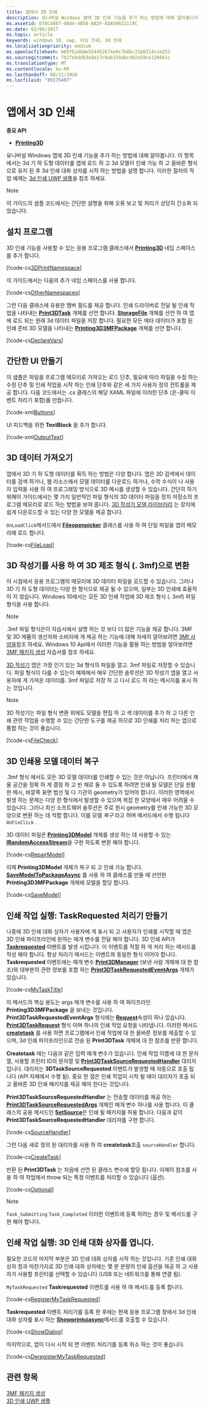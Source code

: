```yaml
---
title: 앱에서 3D 인쇄
description: 유니버설 Windows 앱에 3D 인쇄 기능을 추가 하는 방법에 대해 알아봅니다. 이 항목에서는 3D 모델이 인쇄 가능 하 고 올바른 형식이 되도록 한 후 3D 인쇄 대화 상자를 시작 하는 방법을 설명 합니다.
ms.assetid: D78C4867-4B44-4B58-A82F-EDA59822119C
ms.date: 02/08/2017
ms.topic: article
keywords: windows 10, uwp, 이상 인쇄, 3d 인쇄
ms.localizationpriority: medium
ms.openlocfilehash: b89fb14b8e554452674e0c7b0bc31b6314cce253
ms.sourcegitcommit: 7b2febddb3e8a17c9ab158abcdd2a59ce126661c
ms.translationtype: MT
ms.contentlocale: ko-KR
ms.lasthandoff: 08/31/2020
ms.locfileid: "89175497"
---
```

# <a name="3d-printing-from-your-app"></a>앱에서 3D 인쇄

**중요 API**

-   [**Printing3D**](/uwp/api/Windows.Graphics.Printing3D)

유니버설 Windows 앱에 3D 인쇄 기능을 추가 하는 방법에 대해 알아봅니다. 이 항목에서는 3d 기 하 도형 데이터를 앱에 로드 하 고 3d 모델이 인쇄 가능 하 고 올바른 형식으로 유지 된 후 3d 인쇄 대화 상자를 시작 하는 방법을 설명 합니다. 이러한 절차의 작업 예제는 [3d 인쇄 UWP 샘플](https://github.com/Microsoft/Windows-universal-samples/tree/master/Samples/3DPrinting)을 참조 하세요.

> [!NOTE]
> 이 가이드의 샘플 코드에서는 간단한 설명을 위해 오류 보고 및 처리가 상당히 간소화 되었습니다.

## <a name="setup"></a>설치 프로그램


3D 인쇄 기능을 사용할 수 있는 응용 프로그램 클래스에서 [**Printing3D**](/uwp/api/Windows.Graphics.Printing3D) 네임 스페이스를 추가 합니다.

[!code-cs[3DPrintNamespace](./code/3dprinthowto/cs/MainPage.xaml.cs#Snippet3DPrintNamespace)]

이 가이드에서는 다음의 추가 네임 스페이스를 사용 합니다.

[!code-cs[OtherNamespaces](./code/3dprinthowto/cs/MainPage.xaml.cs#SnippetOtherNamespaces)]

그런 다음 클래스에 유용한 멤버 필드를 제공 합니다. 인쇄 드라이버로 전달 될 인쇄 작업을 나타내는 [**Print3DTask**](/uwp/api/Windows.Graphics.Printing3D.Print3DTask) 개체를 선언 합니다. [**StorageFile**](/uwp/api/Windows.Storage.StorageFile) 개체를 선언 하 여 앱에 로드 되는 원래 3d 데이터 파일을 저장 합니다. 필요한 모든 메타 데이터가 포함 된 인쇄 준비 3D 모델을 나타내는 [**Printing3D3MFPackage**](/uwp/api/Windows.Graphics.Printing3D.Printing3D3MFPackage) 개체를 선언 합니다.

[!code-cs[DeclareVars](./code/3dprinthowto/cs/MainPage.xaml.cs#SnippetDeclareVars)]

## <a name="create-a-simple-ui"></a>간단한 UI 만들기

이 샘플은 파일을 프로그램 메모리로 가져오는 로드 단추, 필요에 따라 파일을 수정 하는 수정 단추 및 인쇄 작업을 시작 하는 인쇄 단추와 같은 세 가지 사용자 정의 컨트롤을 제공 합니다. 다음 코드에서는 .cs 클래스의 해당 XAML 파일에 이러한 단추 (온-클릭 이벤트 처리기 포함)를 만듭니다.

[!code-xml[Buttons](./code/3dprinthowto/cs/MainPage.xaml#SnippetButtons)]

UI 피드백을 위한 **TextBlock** 을 추가 합니다.

[!code-xml[OutputText](./code/3dprinthowto/cs/MainPage.xaml#SnippetOutputText)]



## <a name="get-the-3d-data"></a>3D 데이터 가져오기


앱에서 3D 기 하 도형 데이터를 획득 하는 방법은 다양 합니다. 앱은 3D 검색에서 데이터를 검색 하거나, 웹 리소스에서 모델 데이터를 다운로드 하거나, 수학 수식이 나 사용자 입력을 사용 하 여 프로그래밍 방식으로 3D 메시를 생성할 수 있습니다. 간단히 하기 위해이 가이드에서는 몇 가지 일반적인 파일 형식의 3D 데이터 파일을 장치 저장소의 프로그램 메모리로 로드 하는 방법을 보여 줍니다. [3D 작성기 모델 라이브러리](https://developer.microsoft.com/windows/hardware/3d-print/windows-3d-printing) 는 장치에 쉽게 다운로드할 수 있는 다양 한 모델을 제공 합니다.

`OnLoadClick`메서드에서 [**Fileopenpicker**](/uwp/api/Windows.Storage.Pickers.FileOpenPicker) 클래스를 사용 하 여 단일 파일을 앱의 메모리에 로드 합니다.

[!code-cs[FileLoad](./code/3dprinthowto/cs/MainPage.xaml.cs#SnippetFileLoad)]

## <a name="use-3d-builder-to-convert-to-3d-manufacturing-format-3mf"></a>3D 작성기를 사용 하 여 3D 제조 형식 (. 3mf)으로 변환

이 시점에서 응용 프로그램의 메모리에 3D 데이터 파일을 로드할 수 있습니다. 그러나 3D 기 하 도형 데이터는 다양 한 형식으로 제공 될 수 있으며, 일부는 3D 인쇄에 효율적이 지 않습니다. Windows 10에서는 모든 3D 인쇄 작업에 3D 제조 형식 (. 3mf) 파일 형식을 사용 합니다.

> [!NOTE]  
> .3mf 파일 형식은이 자습서에서 설명 하는 것 보다 더 많은 기능을 제공 합니다. 3MF 및 3D 제품의 생산자와 소비자에 게 제공 하는 기능에 대해 자세히 알아보려면 [3Mf 사양을](https://3mf.io/what-is-3mf/3mf-specification/)참조 하세요. Windows 10 Api에서 이러한 기능을 활용 하는 방법을 알아보려면 [3MF 패키지 생성](./generate-3mf.md) 자습서를 참조 하세요.

[3D 작성기](https://www.microsoft.com/store/apps/3d-builder/9wzdncrfj3t6) 앱은 가장 인기 있는 3d 형식의 파일을 열고. 3mf 파일로 저장할 수 있습니다. 파일 형식이 다를 수 있는이 예제에서 매우 간단한 솔루션은 3D 작성기 앱을 열고 사용자에 게 가져온 데이터를. 3mf 파일로 저장 하 고 다시 로드 하 라는 메시지를 표시 하는 것입니다.

> [!NOTE]  
> 3D 작성기는 파일 형식 변환 외에도 모델을 편집 하 고 색 데이터를 추가 하 고 다른 인쇄 관련 작업을 수행할 수 있는 간단한 도구를 제공 하므로 3D 인쇄를 처리 하는 앱으로 통합 하는 것이 좋습니다.

[!code-cs[FileCheck](./code/3dprinthowto/cs/MainPage.xaml.cs#SnippetFileCheck)]

## <a name="repair-model-data-for-3d-printing"></a>3D 인쇄용 모델 데이터 복구

.3mf 형식 에서도 모든 3D 모델 데이터를 인쇄할 수 있는 것은 아닙니다. 프린터에서 채울 공간을 정확 하 게 결정 하 고 빈 채로 둘 수 있도록 하려면 인쇄 될 모델은 단일 원활한 메시, 바깥쪽 표면 법선 및 다 기관의 geometry가 있어야 합니다. 이러한 영역에서 발생 하는 문제는 다양 한 형식에서 발생할 수 있으며 복잡 한 모양에서 매우 어려울 수 있습니다. 그러나 최신 소프트웨어 솔루션은 주로 원시 geometry를 인쇄 가능한 3D 모양으로 변환 하는 데 적합 합니다. 이를 모델 *복구* 라고 하며 메서드에서 수행 됩니다 `OnFixClick` .

3D 데이터 파일은 [**Printing3DModel**](/uwp/api/Windows.Graphics.Printing3D.Printing3DModel) 개체를 생성 하는 데 사용할 수 있는 [**IRandomAccessStream**](/uwp/api/Windows.Storage.Streams.IRandomAccessStream)을 구현 하도록 변환 해야 합니다.

[!code-cs[RepairModel](./code/3dprinthowto/cs/MainPage.xaml.cs#SnippetRepairModel)]

이제 **Printing3DModel** 개체가 복구 되 고 인쇄 가능 합니다. [**SaveModelToPackageAsync**](/uwp/api/windows.graphics.printing3d.printing3d3mfpackage.savemodeltopackageasync) 를 사용 하 여 클래스를 만들 때 선언한 **Printing3D3MFPackage** 개체에 모델을 할당 합니다.

[!code-cs[SaveModel](./code/3dprinthowto/cs/MainPage.xaml.cs#SnippetSaveModel)]

## <a name="execute-printing-task-create-a-taskrequested-handler"></a>인쇄 작업 실행: TaskRequested 처리기 만들기


나중에 3D 인쇄 대화 상자가 사용자에 게 표시 되 고 사용자가 인쇄를 시작할 때 앱은 3D 인쇄 파이프라인에 원하는 매개 변수를 전달 해야 합니다. 3D 인쇄 API가 **[Taskrequested](/uwp/api/Windows.Graphics.Printing3D.Print3DManager.TaskRequested)** 이벤트를 발생 시킵니다. 이 이벤트를 적절 하 게 처리 하는 메서드를 작성 해야 합니다. 항상 처리기 메서드는 이벤트와 동일한 형식 이어야 합니다. **Taskrequested** 이벤트에는 매개 변수 [**Print3DManager**](/uwp/api/Windows.Graphics.Printing3D.Print3DManager) (보낸 사람 개체에 대 한 참조)와 대부분의 관련 정보를 포함 하는 [**Print3DTaskRequestedEventArgs**](/uwp/api/Windows.Graphics.Printing3D.Print3DTaskRequestedEventArgs) 개체가 있습니다.

[!code-cs[MyTaskTitle](./code/3dprinthowto/cs/MainPage.xaml.cs#SnippetMyTaskTitle)]

이 메서드의 핵심 용도는 *args* 매개 변수를 사용 하 여 파이프라인 **Printing3D3MFPackage** 을 보내는 것입니다. **Print3DTaskRequestedEventArgs** 형식에는 [**Request**](/uwp/api/windows.graphics.printing3d.print3dtaskrequestedeventargs.request)속성이 하나 있습니다. [**Print3DTaskRequest**](/uwp/api/Windows.Graphics.Printing3D.Print3DTaskRequest) 형식 이며 하나의 인쇄 작업 요청을 나타냅니다. 이러한 메서드 [**createtask**](/uwp/api/windows.graphics.printing3d.print3dtaskrequest.createtask) 를 사용 하면 프로그램에서 인쇄 작업에 대 한 올바른 정보를 제출할 수 있으며, 3d 인쇄 파이프라인으로 전송 된 **Print3DTask** 개체에 대 한 참조를 반환 합니다.

**Createtask** 에는 다음과 같은 입력 매개 변수가 있습니다. 인쇄 작업 이름에 대 한 문자열, 사용할 프린터 ID의 문자열 및 [**Print3DTaskSourceRequestedHandler**](/uwp/api/windows.graphics.printing3d.print3dtasksourcerequestedhandler) 대리자입니다. 대리자는 **3DTaskSourceRequested** 이벤트가 발생할 때 자동으로 호출 됩니다 (API 자체에서 수행 됨). 중요 한 점은 인쇄 작업이 시작 될 때이 대리자가 호출 되 고 올바른 3D 인쇄 패키지를 제공 해야 한다는 것입니다.

**Print3DTaskSourceRequestedHandler** 는 전송할 데이터를 제공 하는 [**Print3DTaskSourceRequestedArgs**](/uwp/api/Windows.Graphics.Printing3D.Print3DTaskSourceRequestedArgs) 개체인 매개 변수 하나를 사용 합니다. 이 클래스의 공용 메서드인 [**SetSource**](/uwp/api/windows.graphics.printing3d.print3dtasksourcerequestedargs.setsource)은 인쇄 될 패키지를 허용 합니다. 다음과 같이 **Print3DTaskSourceRequestedHandler** 대리자를 구현 합니다.

[!code-cs[SourceHandler](./code/3dprinthowto/cs/MainPage.xaml.cs#SnippetSourceHandler)]

그런 다음 새로 정의 된 대리자를 사용 하 여 **createtask**호출 `sourceHandler` 합니다.

[!code-cs[CreateTask](./code/3dprinthowto/cs/MainPage.xaml.cs#SnippetCreateTask)]

반환 된 **Print3DTask** 는 처음에 선언 된 클래스 변수에 할당 됩니다. 이제이 참조를 사용 하 여 작업에서 throw 되는 특정 이벤트를 처리할 수 있습니다 (옵션).

[!code-cs[Optional](./code/3dprinthowto/cs/MainPage.xaml.cs#SnippetOptional)]

> [!NOTE]  
> `Task_Submitting` `Task_Completed` 이러한 이벤트에 등록 하려는 경우 및 메서드를 구현 해야 합니다.

## <a name="execute-printing-task-open-3d-print-dialog"></a>인쇄 작업 실행: 3D 인쇄 대화 상자를 엽니다.


필요한 코드의 마지막 부분은 3D 인쇄 대화 상자를 시작 하는 것입니다. 기존 인쇄 대화 상자 창과 마찬가지로 3D 인쇄 대화 상자에는 몇 분 분량의 인쇄 옵션을 제공 하 고 사용자가 사용할 프린터를 선택할 수 있습니다 (USB 또는 네트워크를 통해 연결 됨).

`MyTaskRequested` **Taskrequested** 이벤트를 사용 하 여 메서드를 등록 합니다.

[!code-cs[RegisterMyTaskRequested](./code/3dprinthowto/cs/MainPage.xaml.cs#SnippetRegisterMyTaskRequested)]

**Taskrequested** 이벤트 처리기를 등록 한 후에는 현재 응용 프로그램 창에서 3d 인쇄 대화 상자를 표시 하는 [**Showprintuiasync**](/uwp/api/windows.graphics.printing3d.print3dmanager.showprintuiasync)메서드를 호출할 수 있습니다.

[!code-cs[ShowDialog](./code/3dprinthowto/cs/MainPage.xaml.cs#SnippetShowDialog)]

마지막으로, 앱이 다시 시작 되 면 이벤트 처리기를 등록 취소 하는 것이 좋습니다.  

[!code-cs[DeregisterMyTaskRequested](./code/3dprinthowto/cs/MainPage.xaml.cs#SnippetDeregisterMyTaskRequested)]

## <a name="related-topics"></a>관련 항목

[3MF 패키지 생성](./generate-3mf.md)  
[3D 인쇄 UWP 샘플](https://github.com/Microsoft/Windows-universal-samples/tree/master/Samples/3DPrinting)
 

 